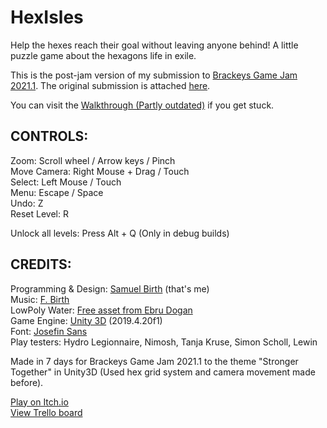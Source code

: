 # HexIsles
Help the hexes reach their goal without leaving anyone behind! A little puzzle game about the hexagons life in exile.

This is the post-jam version of my submission to [Brackeys Game Jam 2021.1](https://itch.io/jam/brackeys-5). The original submission is attached [here](https://rakkoon.itch.io/hexisles/devlog/229212/post-jam-update).

You can visit the [Walkthrough (Partly outdated)](https://rakkoon.itch.io/hexisles/devlog/225563/walkthrough) if you get stuck.

## CONTROLS:
Zoom: Scroll wheel / Arrow keys / Pinch<br/>
Move Camera: Right Mouse + Drag / Touch<br/>
Select: Left Mouse / Touch<br/>
Menu: Escape / Space<br/>
Undo: Z<br/>
Reset Level: R<br/>

Unlock all levels: Press Alt + Q (Only in debug builds)<br/>

## CREDITS:
Programming & Design: [Samuel Birth](https://rakkoon.itch.io) (that's me)<br/>
Music: [F. Birth](https://github.com/FBirth/)<br/>
LowPoly Water: [Free asset from Ebru Dogan](https://assetstore.unity.com/packages/tools/particles-effects/lowpoly-water-107563)<br/>
Game Engine: [Unity 3D](https://unity.com) (2019.4.20f1)<br/>
Font: [Josefin Sans](https://fonts.google.com/specimen/Josefin+Sans?preview.text_type=custom)<br/>
Play testers: Hydro Legionnaire, Nimosh, Tanja Kruse, Simon Scholl, Lewin

Made in 7 days for Brackeys Game Jam 2021.1 to the theme "Stronger Together" in Unity3D (Used hex grid system and camera movement made before).

[Play on Itch.io](https://rakkoon.itch.io/hexisles)<br/>
[View Trello board](https://trello.com/b/9QsKWOfz)
